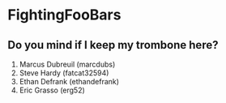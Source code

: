 # FightingFooBars

## Do you mind if I keep my trombone here?

1. Marcus Dubreuil (marcdubs)
2. Steve Hardy (fatcat32594)
3. Ethan Defrank (ethandefrank)
4. Eric Grasso (erg52)
